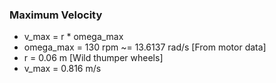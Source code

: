 ### Maximum Velocity
- v_max = r * omega_max
- omega_max = 130 rpm ~= 13.6137 rad/s [From motor data]
- r = 0.06 m [Wild thumper wheels]
- v_max = 0.816 m/s